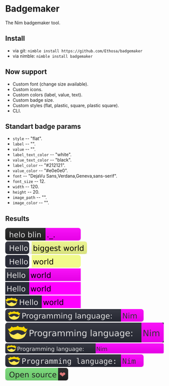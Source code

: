 # Badgemaker
The Nim badgemaker tool.


## Install
-   via git: `nimble install https://github.com/Ethosa/badgemaker`
-   via nimble: `nimble install badgemaker`


## Now support
-   Custom font (change size available).
-   Custom icons.
-   Custom colors (label, value, text).
-   Custom badge size.
-   Custom styles (flat, plastic, square, plastic square).
-   CLI.


## Standart badge params
-   `style` -- "flat".
-   `label` -- "".
-   `value` -- "".
-   `label_text_color` -- "white".
-   `value_text_color` -- "black".
-   `label_color` -- "#212121".
-   `value_color` -- "#e0e0e0".
-   `font` -- "DejaVu Sans,Verdana,Geneva,sans-serif".
-   `font_size` -- 12.
-   `width` -- 120.
-   `height` -- 20.
-   `image_path` -- "".
-   `image_color` -- "".

## Results
[![test1](https://github.com/Ethosa/badgemaker/blob/master/tests/test1.svg)](https://github.com/Ethosa/badgemaker/blob/master/tests/test1.svg)  
[![test2](https://github.com/Ethosa/badgemaker/blob/master/tests/test2.svg)](https://github.com/Ethosa/badgemaker/blob/master/tests/test2.svg)  
[![test3](https://github.com/Ethosa/badgemaker/blob/master/tests/test3.svg)](https://github.com/Ethosa/badgemaker/blob/master/tests/test3.svg)  
[![test4](https://github.com/Ethosa/badgemaker/blob/master/tests/test4.svg)](https://github.com/Ethosa/badgemaker/blob/master/tests/test4.svg)  
[![test5](https://github.com/Ethosa/badgemaker/blob/master/tests/test5.svg)](https://github.com/Ethosa/badgemaker/blob/master/tests/test5.svg)  
[![test6](https://github.com/Ethosa/badgemaker/blob/master/tests/test6.svg)](https://github.com/Ethosa/badgemaker/blob/master/tests/test6.svg)  
[![test7](https://github.com/Ethosa/badgemaker/blob/master/tests/test7.svg)](https://github.com/Ethosa/badgemaker/blob/master/tests/test7.svg)  
[![test8](https://github.com/Ethosa/badgemaker/blob/master/tests/test8.svg)](https://github.com/Ethosa/badgemaker/blob/master/tests/test8.svg)  
[![test9](https://github.com/Ethosa/badgemaker/blob/master/tests/test9.svg)](https://github.com/Ethosa/badgemaker/blob/master/tests/test9.svg)  
[![test10](https://github.com/Ethosa/badgemaker/blob/master/tests/test10.svg)](https://github.com/Ethosa/badgemaker/blob/master/tests/test10.svg)  
[![test11](https://github.com/Ethosa/badgemaker/blob/master/tests/test11.svg)](https://github.com/Ethosa/badgemaker/blob/master/tests/test11.svg)
